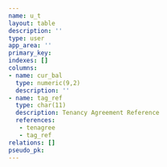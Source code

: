 ```yaml
---
name: u_t
layout: table
description: ''
type: user
app_area: ''
primary_key: 
indexes: []
columns:
- name: cur_bal
  type: numeric(9,2)
  description: ''
- name: tag_ref
  type: char(11)
  description: Tenancy Agreement Reference
  references:
   - tenagree
   - tag_ref
relations: []
pseudo_pk: 
---
```


